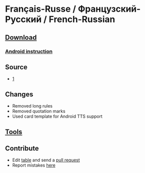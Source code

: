 # Français-Russe / Французский-Русский / French-Russian


## [Download](./Fr-Ru.apkg)


### [Android instruction](https://www.youtube.com/watch?v=i7r8Fqc1izs)


## Source
* [1](https://ankiweb.net/shared/info/1396202499)


## Changes
* Removed long rules
* Removed quotation marks
* Used card template for Android TTS support


## [Tools](../wiki.md#tools)


## Contribute
* Edit [table](./Fr-Ru.txt) and send a [pull request](https://docs.github.com/en/github/collaborating-with-pull-requests/proposing-changes-to-your-work-with-pull-requests/creating-a-pull-request)
* Report mistakes [here](https://github.com/br4ch1st0chr0n3/anki-decks/discussions/3)